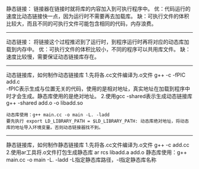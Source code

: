 静态链接：
    链接器在链接时就将库的内容加入到可执行程序中。
    优：代码运行的速度比动态链接快一点，因为运行时不需要再去加载库。
    缺：可执行文件的体积比较大，而且不同的可执行文件可能包含相同的代码，内存浪费。

---

动态链接：
    将链接这个过程推迟到了运行时，到程序运行时再将对应的动态库加载到内存中。
    优：可执行文件的体积比较小，不同的程序可以共用库文件。
    缺：速度比较慢，需要保证动态链接库存在。    


---

动态链接库，如何制作动态链接库
    1.先将各.cc文件编译为.o文件           g++ -c -fPIC add.c     
        -fPIC表示生成与位置无关的代码，使用的是相对地址，真实地址在加载到程序中时才会生成。静态库使用的是绝对地址。
    2.使用gcc -shared表示生成动态链接库   g++ -shared add.o -o libadd.so

    动态库使用：g++ main.cc -o main -L. -ladd
    要先执行 export LD_LIBRARY_PATH = $LD_LIBRARY_PATH: 动态库绝对地址，将动态库的地址导入环境变量。否则动态链接器找不到。

---

静态链接库，如何制作静态链接库
    1.先将各.cc文件编译为.o文件             g++ -c add.cc
    2.使用ar工具将.o文件打包生成静态库       ar rcs libadd.a add.o
    静态库使用：g++ main.cc -o main -L. -ladd    -L指定静态库路径，-l指定静态库名称